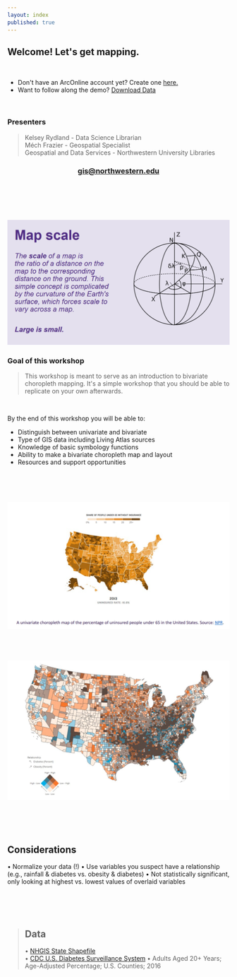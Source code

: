 ```yaml
---
layout: index
published: true
---
```


## Welcome! Let's get mapping. 

<br>

* Don't have an ArcOnline account yet? Create one <a href="https://northwestern.maps.arcgis.com/home/index.html">here.</a>
* Want to follow along the demo? [Download Data](/arcgis-online/gis-data/arconline_data_s21.zip)

<br>

### Presenters
> Kelsey Rydland - Data Science Librarian <br>
> Méch Frazier - Geospatial Specialist <br>
Geospatial and Data Services - Northwestern University Libraries <br>

<center>
  <h3 style="color:purple;"><a href="mailto:gis@northwestern.edu?subject=GIS support"> gis@northwestern.edu </a></h3>
</center>

<br>
  <br>
    <br>
      <br>
        <br>
<html><center><img src="https://raw.githubusercontent.com/nulib-ds/bivariate/gh-pages/img/map_scale_intro_img.jpg" alt txt="map-scale"></center></html>  

### Goal of this workshop
> This workshop is meant to serve as an introduction to bivariate choropleth mapping. It's a simple workshop that you should be able to replicate on your own afterwards.  

<br>

By the end of this workshop you will be able to: 

* Distinguish between univariate and bivariate 
* Type of GIS data including Living Atlas sources
* Knowledge of basic symbology functions
* Ability to make a bivariate choropleth map and layout
* Resources and support opportunities 

<br>
  <br>
    <br>
      <br>
<html><center><img src="https://raw.githubusercontent.com/nulib-ds/bivariate/gh-pages/img/univariate_map_ex.jpg" alt txt="univariate"></center></html>  

<br>
  <br>
    <br>
      <br>
<html><center><img src="https://raw.githubusercontent.com/nulib-ds/bivariate/gh-pages/img/bivariate_map_ex.jpg" alt txt="univariate"></center></html>   

<br>
  <br>
    <br>
      <br>
      
## Considerations
• Normalize your data (!) 
• Use variables you suspect have a relationship (e.g., rainfall & diabetes vs. obesity & diabetes)
• Not statistically significant, only looking at highest vs. lowest values of overlaid variables  
<br>
  <br>
    <br>
      <br>
      
> ## Data
> • [NHGIS State Shapefile](https://data2.nhgis.org/main)
> <br>
> • [CDC U.S. Diabetes Surveillance System](https://gis.cdc.gov/grasp/diabetes/DiabetesAtlas.html)
>   • Adults Aged 20+ Years; Age-Adjusted Percentage; U.S. Counties; 2016      
